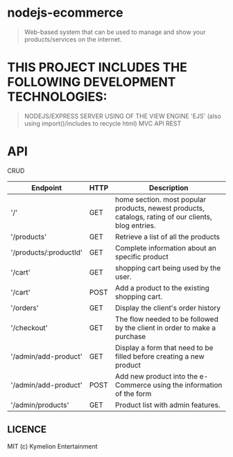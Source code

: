 # nodejs-ecommerce
> Web-based system that can be used to manage and show your products/services on the internet.

# THIS PROJECT INCLUDES THE FOLLOWING DEVELOPMENT TECHNOLOGIES:
> NODEJS/EXPRESS SERVER
> USING OF THE VIEW ENGINE 'EJS' (also using import()/includes to recycle html)
> MVC
> API REST

# API
CRUD

| Endpoint | HTTP | Description |
| -------- | ---- | ----------- |
| '/'                    | GET  | home section. most popular products, newest products, catalogs, rating of our clients, blog entries.|
| '/products'            | GET  | Retrieve a list of all the products |
| '/products/:productId' | GET  | Complete information about an specific product |
| '/cart'                | GET  | shopping cart being used by the user. |
| '/cart'                | POST | Add a product to the existing shopping cart. |
| '/orders'              | GET  | Display the client's order history |
| '/checkout'            | GET  | The flow needed to be followed by the client in order to make a purchase| 
| '/admin/add-product'   | GET  | Display a form that need to be filled before creating a new product |
| '/admin/add-product'   | POST | Add new product into the e-Commerce using the information of the form |
| '/admin/products'      | GET  | Product list with admin features. |

## LICENCE
MIT (c) Kymelion Entertainment